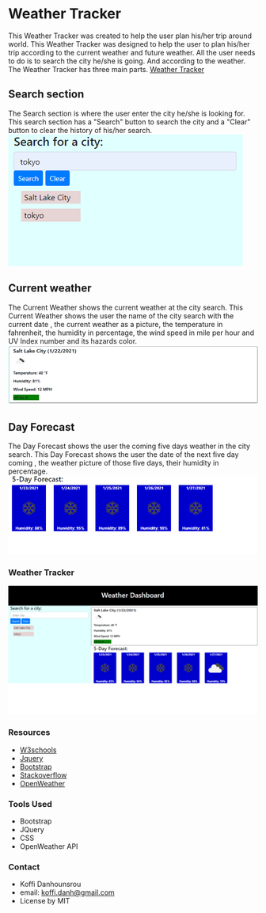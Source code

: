 # Weather Tracker
This Weather Tracker was created to help the user plan his/her trip around world.
This Weather Tracker was designed to help the user to plan his/her trip according to the current weather and future weather. All the user needs to do is to search the city he/she is going. And according to the weather. The Weather Tracker has three main parts.
[Weather Tracker](https://koffidanh.github.io/weather-tracker/)

##  Search section
The Search section is where the user enter the city he/she is looking for. This search section has a "Search" button to search the city and a "Clear" button to clear the history of his/her search.
![search section](https://github.com/Koffidanh/weather-tracker/blob/main/Assets/search.png)

## Current weather
The Current Weather shows the current weather at the city search. This Current Weather shows the user the name of the city search with the current date , the current weather as a picture, the temperature in fahrenheit, the humidity in percentage, the wind speed in mile per hour and UV Index number and its hazards color.
![current weather](https://github.com/Koffidanh/weather-tracker/blob/main/Assets/current.png)

## Day Forecast
The Day Forecast shows the user the coming five days weather in the city search. This Day Forecast shows the user the date of the next five day coming , the weather picture of those five days, their humidity in percentage.
![5 days forecast](https://github.com/Koffidanh/weather-tracker/blob/main/Assets/dayforecast.png)

### Weather Tracker
![weathertracker](https://github.com/Koffidanh/weather-tracker/blob/main/Assets/weathertracker.png)

### Resources
* [W3schools](https://www.w3schools.com/)
* [Jquery](https://jquery.com/)
* [Bootstrap](https://getbootstrap.com/)
* [Stackoverflow](https://stackoverflow.com/)
* [OpenWeather](https://openweathermap.org/)

### Tools Used
* Bootstrap
* JQuery
* CSS
* OpenWeather API

### Contact
* Koffi Danhounsrou
* email: koffi.danh@gmail.com
* License by MIT
